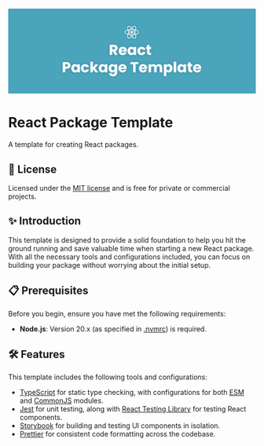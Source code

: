 ![React Package Template](https://raw.githubusercontent.com/andrewdyer/andrewdyer/refs/heads/main/assets/images/covers/react-package-template.png)

# React Package Template

A template for creating React packages.

## 📄 License

Licensed under the [MIT license](https://opensource.org/licenses/MIT) and is free for private or commercial projects.

## ✨ Introduction

This template is designed to provide a solid foundation to help you hit the ground running and save valuable time when starting a new React package. With all the necessary tools and configurations included, you can focus on building your package without worrying about the initial setup.

## 📋 Prerequisites

Before you begin, ensure you have met the following requirements:

- **Node.js**: Version 20.x (as specified in [.nvmrc](.nvmrc)) is required.

## 🛠️ Features

This template includes the following tools and configurations:

-   [TypeScript](https://www.typescriptlang.org/) for static type checking, with configurations for both [ESM](https://nodejs.org/api/esm.html) and [CommonJS](https://nodejs.org/docs/latest/api/modules.html#modules-commonjs-modules) modules.
-   [Jest](https://jestjs.io/) for unit testing, along with [React Testing Library](https://testing-library.com/docs/react-testing-library/intro/) for testing React components.
-   [Storybook](https://storybook.js.org/) for building and testing UI components in isolation.
-   [Prettier](https://prettier.io/) for consistent code formatting across the codebase.
